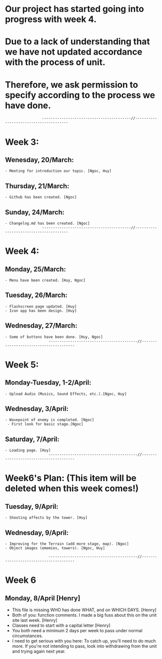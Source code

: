 # Our project has started going into progress with week 4.
# Due to a lack of understanding that we have not updated accordance with the process of unit.
# Therefore, we ask permission to specify according to the process we have done.
                     -----------------------------------------//---------------------------------------
# Week 3:
  ## Wenesday, 20/March:
    - Meeting for introduction our topic. [Ngoc, Huy]
  ## Thursday, 21/March:
    - Github has been created. [Ngoc]
  ## Sunday, 24/March:
    - Changelog.md has been created. [Ngoc]
                     -----------------------------------------//---------------------------------------
# Week 4:

  ## Monday, 25/March:
    - Menu have been created. [Huy, Ngoc]
  ## Tuesday, 26/March:
    - Flashscreen page updated. [Huy]
    - Icon app has been design. [Huy]
  ## Wednesday, 27/March:
    - Some of buttons have been done. [Huy, Ngoc]
                        -----------------------------------------//---------------------------------------
# Week 5:

  ## Monday-Tuesday, 1-2/April:
    - Upload Audio (Musics, Sound Effects, etc.).[Ngoc, Huy]
  ## Wednesday, 3/April:
    - Wavepoint of enemy is completed. [Ngoc]
     - First look for basic stage.[Ngoc]
  ## Saturday, 7/April:
    - Loading page. [Huy]
                        -----------------------------------------//---------------------------------------
# Week6's Plan: (This item will be deleted when this week comes!)
 ## Tuesday, 9/April:
    - Shooting affects by the tower. [Huy]
 ## Wednesday, 9/April:
    - Improving for the Terrain (add more stage, map). [Ngoc]
    - Object images (ememies, towers). [Ngoc, Huy]

                        -----------------------------------------//---------------------------------------

# Week 6

## Monday, 8/April [Henry]
- This file is missing WHO has done WHAT, and on WHICH DAYS. [Henry]
- Both of you: function comments. I made a big fuss about this on the unit site last week. [Henry]
- Classes need to start with a capital letter [Henry]
- You both need a minimum 2 days per week to pass under normal circumstances. 
- I need to get serious with you here: To catch up, you'll need to do much more. If you're not intending to pass, look into withdrawing from the unit and trying again next year.


